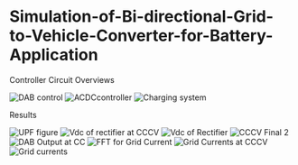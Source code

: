 # Simulation-of-Bi-directional-Grid-to-Vehicle-Converter-for-Battery-Application
Controller Circuit Overviews

![DAB control](https://user-images.githubusercontent.com/108146924/192143011-268f006f-08b8-4128-860c-242745827011.jpg)
![ACDCcontroller](https://user-images.githubusercontent.com/108146924/192143013-d4821382-8b56-4548-8752-8fa5564977cd.jpg)
![Charging system](https://user-images.githubusercontent.com/108146924/192143014-4db865b3-72c2-4e52-8812-6e969f65528e.jpg)

Results

![UPF figure](https://user-images.githubusercontent.com/108146924/192142958-10ed2cbe-7cc7-4df9-86d9-61286111f76c.png)
![Vdc of rectifier at CCCV](https://user-images.githubusercontent.com/108146924/192142963-60242fef-62ec-4fd8-81fc-4fe90c5a07e3.png)
![Vdc of Rectifier](https://user-images.githubusercontent.com/108146924/192142964-183c5195-b948-4851-816a-f61f3763c3c7.png)
![CCCV Final 2](https://user-images.githubusercontent.com/108146924/192142965-43563e61-6694-4376-b4e7-2bc3e2161d4c.png)
![DAB Output at CC](https://user-images.githubusercontent.com/108146924/192142968-cd1434c5-54fb-45a4-929d-2115f4b4aa55.png)
![FFT for Grid Current](https://user-images.githubusercontent.com/108146924/192142969-4816de2f-0571-488f-b538-899a5367ead8.png)
![Grid Currents at CCCV](https://user-images.githubusercontent.com/108146924/192142972-7ebebd7a-b7e5-4035-a3fa-0584bdc16776.png)
![Grid currents](https://user-images.githubusercontent.com/108146924/192142974-743c509b-fd2c-4bcb-b6e9-90ffb38023de.png)
